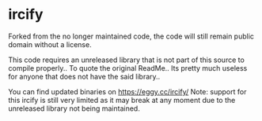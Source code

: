 # ircify
Forked from the no longer maintained code, the code will still remain public domain without a license.

This code requires an unreleased library that is not part of this source to compile properly..
To quote the original ReadMe.. Its pretty much useless for anyone that does not have the said library..

You can find updated binaries on https://eggy.cc/ircify/ 
Note: support for this ircify is still very limited as it may break at any moment due to the unreleased library not being maintained.